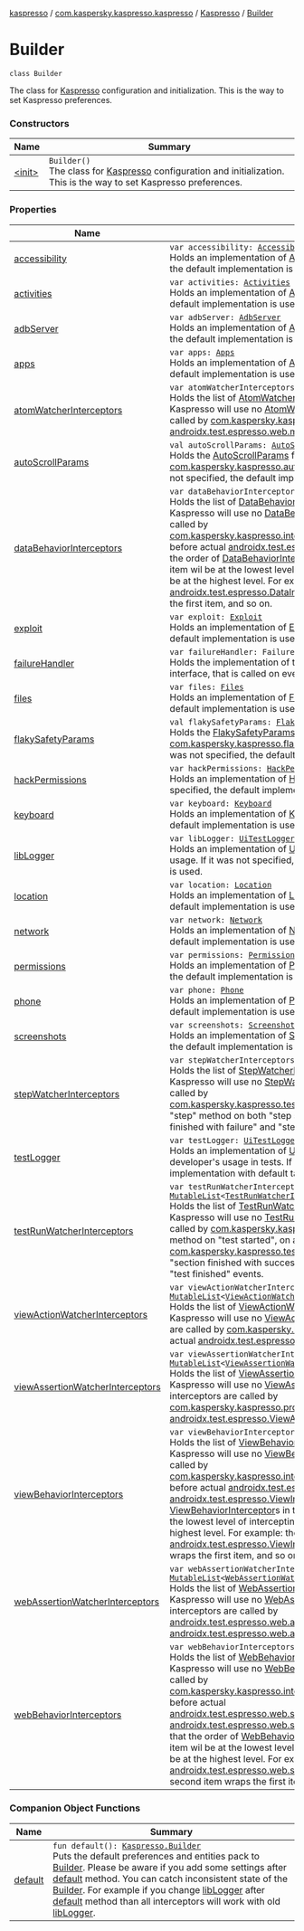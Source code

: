 [kaspresso](../../../index.md) / [com.kaspersky.kaspresso.kaspresso](../../index.md) / [Kaspresso](../index.md) / [Builder](./index.md)

# Builder

`class Builder`

The class for [Kaspresso](../index.md) configuration and initialization. This is the way to set Kaspresso preferences.

### Constructors

| Name | Summary |
|---|---|
| [&lt;init&gt;](-init-.md) | `Builder()`<br>The class for [Kaspresso](../index.md) configuration and initialization. This is the way to set Kaspresso preferences. |

### Properties

| Name | Summary |
|---|---|
| [accessibility](accessibility.md) | `var accessibility: `[`Accessibility`](../../../com.kaspersky.kaspresso.device.accessibility/-accessibility/index.md)<br>Holds an implementation of [Accessibility](../../../com.kaspersky.kaspresso.device.accessibility/-accessibility/index.md) interface. If it was not specified, the default implementation is used. |
| [activities](activities.md) | `var activities: `[`Activities`](../../../com.kaspersky.kaspresso.device.activities/-activities/index.md)<br>Holds an implementation of [Activities](../../../com.kaspersky.kaspresso.device.activities/-activities/index.md) interface. If it was not specified, the default implementation is used. |
| [adbServer](adb-server.md) | `var adbServer: `[`AdbServer`](../../../com.kaspersky.kaspresso.device.server/-adb-server/index.md)<br>Holds an implementation of [AdbServer](../../../com.kaspersky.kaspresso.device.server/-adb-server/index.md) interface. If it was not specified, the default implementation is used. |
| [apps](apps.md) | `var apps: `[`Apps`](../../../com.kaspersky.kaspresso.device.apps/-apps/index.md)<br>Holds an implementation of [Apps](../../../com.kaspersky.kaspresso.device.apps/-apps/index.md) interface. If it was not specified, the default implementation is used. |
| [atomWatcherInterceptors](atom-watcher-interceptors.md) | `var atomWatcherInterceptors: `[`MutableList`](https://kotlinlang.org/api/latest/jvm/stdlib/kotlin.collections/-mutable-list/index.html)`<`[`AtomWatcherInterceptor`](../../../com.kaspersky.kaspresso.interceptors.watcher.view/-atom-watcher-interceptor/index.md)`>`<br>Holds the list of [AtomWatcherInterceptor](../../../com.kaspersky.kaspresso.interceptors.watcher.view/-atom-watcher-interceptor/index.md)s. If it was not specified, Kaspresso will use no [AtomWatcherInterceptor](../../../com.kaspersky.kaspresso.interceptors.watcher.view/-atom-watcher-interceptor/index.md)s. These interceptors are called by [com.kaspersky.kaspresso.proxy.AtomProxy](../../../com.kaspersky.kaspresso.proxy/-atom-proxy/index.md) before [androidx.test.espresso.web.model.Atom](#) is actually called. |
| [autoScrollParams](auto-scroll-params.md) | `val autoScrollParams: `[`AutoScrollParams`](../../../com.kaspersky.kaspresso.params/-auto-scroll-params/index.md)<br>Holds the [AutoScrollParams](../../../com.kaspersky.kaspresso.params/-auto-scroll-params/index.md) for [com.kaspersky.kaspresso.autoscroll.AutoScrollProvider](../../../com.kaspersky.kaspresso.autoscroll/-auto-scroll-provider/index.md)'s usage. If it was not specified, the default implementation is used. |
| [dataBehaviorInterceptors](data-behavior-interceptors.md) | `var dataBehaviorInterceptors: `[`MutableList`](https://kotlinlang.org/api/latest/jvm/stdlib/kotlin.collections/-mutable-list/index.html)`<`[`DataBehaviorInterceptor`](../../../com.kaspersky.kaspresso.interceptors.behavior/-data-behavior-interceptor.md)`>`<br>Holds the list of [DataBehaviorInterceptor](../../../com.kaspersky.kaspresso.interceptors.behavior/-data-behavior-interceptor.md)s. If it was not specified, Kaspresso will use no [DataBehaviorInterceptor](../../../com.kaspersky.kaspresso.interceptors.behavior/-data-behavior-interceptor.md)s. These interceptors are called by [com.kaspersky.kaspresso.interceptors.tokakao.impl.KakaoDataInterceptor](#) before actual [androidx.test.espresso.DataInteraction.check](#) call. Note that the order of [DataBehaviorInterceptor](../../../com.kaspersky.kaspresso.interceptors.behavior/-data-behavior-interceptor.md)s in this list is significant: the first item wil be at the lowest level of intercepting chain, and the last item will be at the highest level. For example: the first item actually wraps the [androidx.test.espresso.DataInteraction.check](#) call, the second item wraps the first item, and so on. |
| [exploit](exploit.md) | `var exploit: `[`Exploit`](../../../com.kaspersky.kaspresso.device.exploit/-exploit/index.md)<br>Holds an implementation of [Exploit](../../../com.kaspersky.kaspresso.device.exploit/-exploit/index.md) interface. If it was not specified, the default implementation is used. |
| [failureHandler](failure-handler.md) | `var failureHandler: FailureHandler?`<br>Holds the implementation of the [androidx.test.espresso.FailureHandler](#) interface, that is called on every failure. |
| [files](files.md) | `var files: `[`Files`](../../../com.kaspersky.kaspresso.device.files/-files/index.md)<br>Holds an implementation of [Files](../../../com.kaspersky.kaspresso.device.files/-files/index.md) interface. If it was not specified, the default implementation is used. |
| [flakySafetyParams](flaky-safety-params.md) | `val flakySafetyParams: `[`FlakySafetyParams`](../../../com.kaspersky.kaspresso.params/-flaky-safety-params/index.md)<br>Holds the [FlakySafetyParams](../../../com.kaspersky.kaspresso.params/-flaky-safety-params/index.md) for [com.kaspersky.kaspresso.flakysafety.FlakySafetyProvider](../../../com.kaspersky.kaspresso.flakysafety/-flaky-safety-provider/index.md)'s usage. If it was not specified, the default implementation is used. |
| [hackPermissions](hack-permissions.md) | `var hackPermissions: `[`HackPermissions`](../../../com.kaspersky.kaspresso.device.permissions/-hack-permissions/index.md)<br>Holds an implementation of [HackPermissions](../../../com.kaspersky.kaspresso.device.permissions/-hack-permissions/index.md) interface. If it was not specified, the default implementation is used. |
| [keyboard](keyboard.md) | `var keyboard: `[`Keyboard`](../../../com.kaspersky.kaspresso.device.keyboard/-keyboard/index.md)<br>Holds an implementation of [Keyboard](../../../com.kaspersky.kaspresso.device.keyboard/-keyboard/index.md) interface. If it was not specified, the default implementation is used. |
| [libLogger](lib-logger.md) | `var libLogger: `[`UiTestLogger`](../../../com.kaspersky.kaspresso.logger/-ui-test-logger.md)<br>Holds an implementation of [UiTestLogger](../../../com.kaspersky.kaspresso.logger/-ui-test-logger.md) interface for inner Kaspresso usage. If it was not specified, the default implementation with default tag is used. |
| [location](location.md) | `var location: `[`Location`](../../../com.kaspersky.kaspresso.device.location/-location/index.md)<br>Holds an implementation of [Location](../../../com.kaspersky.kaspresso.device.location/-location/index.md) interface. If it was not specified, the default implementation is used. |
| [network](network.md) | `var network: `[`Network`](../../../com.kaspersky.kaspresso.device.network/-network/index.md)<br>Holds an implementation of [Network](../../../com.kaspersky.kaspresso.device.network/-network/index.md) interface. If it was not specified, the default implementation is used. |
| [permissions](permissions.md) | `var permissions: `[`Permissions`](../../../com.kaspersky.kaspresso.device.permissions/-permissions/index.md)<br>Holds an implementation of [Permissions](../../../com.kaspersky.kaspresso.device.permissions/-permissions/index.md) interface. If it was not specified, the default implementation is used. |
| [phone](phone.md) | `var phone: `[`Phone`](../../../com.kaspersky.kaspresso.device.phone/-phone/index.md)<br>Holds an implementation of [Phone](../../../com.kaspersky.kaspresso.device.phone/-phone/index.md) interface. If it was not specified, the default implementation is used. |
| [screenshots](screenshots.md) | `var screenshots: `[`Screenshots`](../../../com.kaspersky.kaspresso.device.screenshots/-screenshots/index.md)<br>Holds an implementation of [Screenshots](../../../com.kaspersky.kaspresso.device.screenshots/-screenshots/index.md) interface. If it was not specified, the default implementation is used. |
| [stepWatcherInterceptors](step-watcher-interceptors.md) | `var stepWatcherInterceptors: `[`MutableList`](https://kotlinlang.org/api/latest/jvm/stdlib/kotlin.collections/-mutable-list/index.html)`<`[`StepWatcherInterceptor`](../../../com.kaspersky.kaspresso.interceptors.watcher.testcase/-step-watcher-interceptor/index.md)`>`<br>Holds the list of [StepWatcherInterceptor](../../../com.kaspersky.kaspresso.interceptors.watcher.testcase/-step-watcher-interceptor/index.md)s. If it was not specified, Kaspresso will use no [StepWatcherInterceptor](../../../com.kaspersky.kaspresso.interceptors.watcher.testcase/-step-watcher-interceptor/index.md)s. These interceptors are called by [com.kaspersky.kaspresso.testcases.core.testcontext.TestContext](../../../com.kaspersky.kaspresso.testcases.core.testcontext/-test-context/index.md) in "step" method on both "step started", "step finished with success", "step finished with failure" and "step finally finished" events. |
| [testLogger](test-logger.md) | `var testLogger: `[`UiTestLogger`](../../../com.kaspersky.kaspresso.logger/-ui-test-logger.md)<br>Holds an implementation of [UiTestLogger](../../../com.kaspersky.kaspresso.logger/-ui-test-logger.md) interface for external developer's usage in tests. If it was not specified, the default implementation with default tag is used. |
| [testRunWatcherInterceptors](test-run-watcher-interceptors.md) | `var testRunWatcherInterceptors: `[`MutableList`](https://kotlinlang.org/api/latest/jvm/stdlib/kotlin.collections/-mutable-list/index.html)`<`[`TestRunWatcherInterceptor`](../../../com.kaspersky.kaspresso.interceptors.watcher.testcase/-test-run-watcher-interceptor/index.md)`>`<br>Holds the list of [TestRunWatcherInterceptor](../../../com.kaspersky.kaspresso.interceptors.watcher.testcase/-test-run-watcher-interceptor/index.md)s. If it was not specified, Kaspresso will use no [TestRunWatcherInterceptor](../../../com.kaspersky.kaspresso.interceptors.watcher.testcase/-test-run-watcher-interceptor/index.md)s. These interceptors are called by [com.kaspersky.kaspresso.testcases.core.TestRunner](#) in "run" method on "test started", on all [com.kaspersky.kaspresso.testcases.core.sections](../../../com.kaspersky.kaspresso.testcases.core.sections/index.md)' "section started", "section finished with success" and "section finished with failure", and "test finished" events. |
| [viewActionWatcherInterceptors](view-action-watcher-interceptors.md) | `var viewActionWatcherInterceptors: `[`MutableList`](https://kotlinlang.org/api/latest/jvm/stdlib/kotlin.collections/-mutable-list/index.html)`<`[`ViewActionWatcherInterceptor`](../../../com.kaspersky.kaspresso.interceptors.watcher.view/-view-action-watcher-interceptor/index.md)`>`<br>Holds the list of [ViewActionWatcherInterceptor](../../../com.kaspersky.kaspresso.interceptors.watcher.view/-view-action-watcher-interceptor/index.md)s. If it was not specified, Kaspresso will use no [ViewActionWatcherInterceptor](../../../com.kaspersky.kaspresso.interceptors.watcher.view/-view-action-watcher-interceptor/index.md)s. These interceptors are called by [com.kaspersky.kaspresso.proxy.ViewActionProxy](../../../com.kaspersky.kaspresso.proxy/-view-action-proxy/index.md) before actual [androidx.test.espresso.ViewAction.perform](#) call. |
| [viewAssertionWatcherInterceptors](view-assertion-watcher-interceptors.md) | `var viewAssertionWatcherInterceptors: `[`MutableList`](https://kotlinlang.org/api/latest/jvm/stdlib/kotlin.collections/-mutable-list/index.html)`<`[`ViewAssertionWatcherInterceptor`](../../../com.kaspersky.kaspresso.interceptors.watcher.view/-view-assertion-watcher-interceptor/index.md)`>`<br>Holds the list of [ViewAssertionWatcherInterceptor](../../../com.kaspersky.kaspresso.interceptors.watcher.view/-view-assertion-watcher-interceptor/index.md)s. If it was not specified, Kaspresso will use no [ViewAssertionWatcherInterceptor](../../../com.kaspersky.kaspresso.interceptors.watcher.view/-view-assertion-watcher-interceptor/index.md)s. These interceptors are called by [com.kaspersky.kaspresso.proxy.ViewAssertionProxy](../../../com.kaspersky.kaspresso.proxy/-view-assertion-proxy/index.md) before actual [androidx.test.espresso.ViewAssertion.check](#) call. |
| [viewBehaviorInterceptors](view-behavior-interceptors.md) | `var viewBehaviorInterceptors: `[`MutableList`](https://kotlinlang.org/api/latest/jvm/stdlib/kotlin.collections/-mutable-list/index.html)`<`[`ViewBehaviorInterceptor`](../../../com.kaspersky.kaspresso.interceptors.behavior/-view-behavior-interceptor.md)`>`<br>Holds the list of [ViewBehaviorInterceptor](../../../com.kaspersky.kaspresso.interceptors.behavior/-view-behavior-interceptor.md)s. If it was not specified, Kaspresso will use no [ViewBehaviorInterceptor](../../../com.kaspersky.kaspresso.interceptors.behavior/-view-behavior-interceptor.md)s. These interceptors are called by [com.kaspersky.kaspresso.interceptors.tokakao.impl.KakaoViewInterceptor](#) before actual [androidx.test.espresso.ViewInteraction.perform](#) and [androidx.test.espresso.ViewInteraction.check](#) calls. Note that the order of [ViewBehaviorInterceptor](../../../com.kaspersky.kaspresso.interceptors.behavior/-view-behavior-interceptor.md)s in this list is significant: the first item wil be at the lowest level of intercepting chain, and the last item will be at the highest level. For example: the first item actually wraps the [androidx.test.espresso.ViewInteraction.perform](#) call, the second item wraps the first item, and so on. |
| [webAssertionWatcherInterceptors](web-assertion-watcher-interceptors.md) | `var webAssertionWatcherInterceptors: `[`MutableList`](https://kotlinlang.org/api/latest/jvm/stdlib/kotlin.collections/-mutable-list/index.html)`<`[`WebAssertionWatcherInterceptor`](../../../com.kaspersky.kaspresso.interceptors.watcher.view/-web-assertion-watcher-interceptor/index.md)`>`<br>Holds the list of [WebAssertionWatcherInterceptor](../../../com.kaspersky.kaspresso.interceptors.watcher.view/-web-assertion-watcher-interceptor/index.md)s. If it was not specified, Kaspresso will use no [WebAssertionWatcherInterceptor](../../../com.kaspersky.kaspresso.interceptors.watcher.view/-web-assertion-watcher-interceptor/index.md)s. These interceptors are called by [androidx.test.espresso.web.assertion.WebAssertionProxy](../../../androidx.test.espresso.web.assertion/-web-assertion-proxy/index.md) before actual [androidx.test.espresso.web.assertion.WebAssertion.checkResult](#) call. |
| [webBehaviorInterceptors](web-behavior-interceptors.md) | `var webBehaviorInterceptors: `[`MutableList`](https://kotlinlang.org/api/latest/jvm/stdlib/kotlin.collections/-mutable-list/index.html)`<`[`WebBehaviorInterceptor`](../../../com.kaspersky.kaspresso.interceptors.behavior/-web-behavior-interceptor.md)`>`<br>Holds the list of [WebBehaviorInterceptor](../../../com.kaspersky.kaspresso.interceptors.behavior/-web-behavior-interceptor.md)s. If it was not specified, Kaspresso will use no [WebBehaviorInterceptor](../../../com.kaspersky.kaspresso.interceptors.behavior/-web-behavior-interceptor.md)s. These interceptors are called by [com.kaspersky.kaspresso.interceptors.tokakao.impl.KakaoWebInterceptor](#) before actual [androidx.test.espresso.web.sugar.Web.WebInteraction.perform](#) and [androidx.test.espresso.web.sugar.Web.WebInteraction.check](#) calls. Note that the order of [WebBehaviorInterceptor](../../../com.kaspersky.kaspresso.interceptors.behavior/-web-behavior-interceptor.md)s in this list is significant: the first item wil be at the lowest level of intercepting chain, and the last item will be at the highest level. For example: the first item actually wraps the [androidx.test.espresso.web.sugar.Web.WebInteraction.perform](#) call, the second item wraps the first item, and so on. |

### Companion Object Functions

| Name | Summary |
|---|---|
| [default](default.md) | `fun default(): `[`Kaspresso.Builder`](./index.md)<br>Puts the default preferences and entities pack to [Builder](./index.md). Please be aware if you add some settings after [default](default.md) method. You can catch inconsistent state of the [Builder](./index.md). For example if you change [libLogger](lib-logger.md) after [default](default.md) method than all interceptors will work with old [libLogger](lib-logger.md). |

